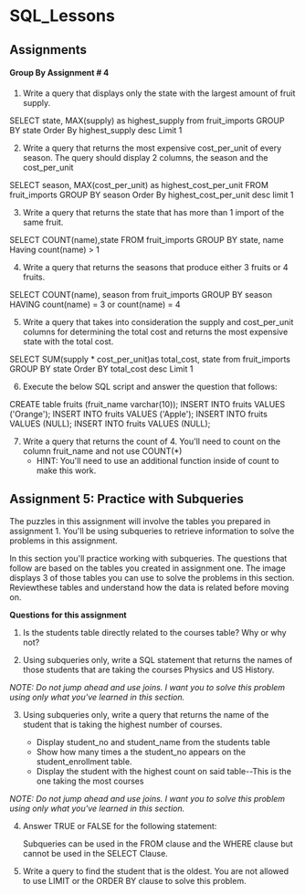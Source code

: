 # SQL_Lessons

## Assignments

#### Group By Assignment # 4

1. Write a query that displays only the state with the largest amount of fruit supply.

SELECT state, MAX(supply) as highest_supply
from fruit_imports
GROUP BY state
Order By highest_supply desc
Limit 1



2. Write a query that returns the most expensive cost_per_unit of every season. The query should display 2 columns, the season and the cost_per_unit

SELECT season, MAX(cost_per_unit) as highest_cost_per_unit
FROM fruit_imports
GROUP BY season
Order By highest_cost_per_unit desc
limit 1


3. Write a query that returns the state that has more than 1 import of the same fruit.

SELECT COUNT(name),state
FROM fruit_imports
GROUP BY state, name
Having count(name) > 1


4. Write a query that returns the seasons that produce either 3 fruits or 4 fruits.

SELECT COUNT(name), season
from fruit_imports
GROUP BY season
HAVING count(name) = 3 or count(name) = 4


5. Write a query that takes into consideration the supply and cost_per_unit columns for determining the total cost and returns the most expensive state with the total cost.

SELECT SUM(supply * cost_per_unit)as total_cost, state
from fruit_imports
GROUP BY state
Order BY total_cost desc
Limit 1

6. Execute the below SQL script and answer the question that follows:

CREATE table fruits (fruit_name varchar(10));
INSERT INTO fruits VALUES ('Orange');
INSERT INTO fruits VALUES ('Apple');
INSERT INTO fruits VALUES (NULL);
INSERT INTO fruits VALUES (NULL);



7. Write a query that returns the count of 4. You'll need to count on the column fruit_name and not use COUNT(*)
    - HINT: You'll need to use an additional function inside of count to make this work.


## Assignment 5: Practice with Subqueries

The puzzles in this assignment will involve the tables you prepared in assignment 1. You'll be using subqueries to retrieve information to solve the problems in this assignment.



In this section you'll practice working with subqueries. The questions that follow are based on the tables you created in assignment one. The image displays 3 of those tables you can use to solve the problems in this section. Reviewthese tables and understand how the data is related before moving on.


**Questions for this assignment**

1. Is the students table directly related to the courses table? Why or why not?



2. Using subqueries only, write a SQL statement that returns the names of those students that are taking the courses Physics and US History.

*NOTE: Do not jump ahead and use joins. I want you to solve this problem using only what you've learned in this section.*



3. Using subqueries only, write a query that returns the name of the student that is taking the highest number of courses.

    -   Display student_no and student_name from the students table
    -   Show how many times a the student_no appears on the student_enrollment table.
    -   Display the student with the highest count on said table--This is the one taking the most courses

*NOTE: Do not jump ahead and use joins. I want you to solve this problem using only what you've learned in this section.*

4. Answer TRUE or FALSE for the following statement:

    Subqueries can be used in the FROM clause and the WHERE clause but cannot be used in the SELECT Clause.



5. Write a query to find the student that is the oldest. You are not allowed to use LIMIT or the ORDER BY clause to solve this problem.

